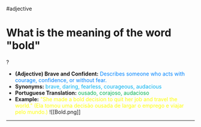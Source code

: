#adjective

# What is the meaning of the word "bold"
?
* **(Adjective) Brave and Confident:** <span style="color:rgb(0, 132, 255)">Describes someone who acts with courage, confidence, or without fear.</span>
* **Synonyms:** <span style="color:rgb(0, 176, 240)">brave, daring, fearless, courageous, audacious</span>
* **Portuguese Translation:** <span style="color:rgb(0, 176, 80)">ousado, corajoso, audacioso</span>
* **Example:** <span style="color:rgb(255, 255, 0)">"She made a bold decision to quit her job and travel the world." (Ela tomou uma decisão ousada de largar o emprego e viajar pelo mundo.)</span>
![[Bold.png]]
---
<!--SR:!2025-06-27,12,270-->
